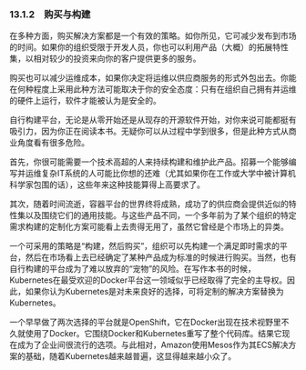 ### 13.1.2　购买与构建

在多种方面，购买解决方案都是一个有效的策略。如你所见，它可减少发布到市场的时间。如果你的组织受限于开发人员，你也可以利用产品（大概）的拓展特性集，以相对较少的投资来向你的客户提供更多的服务。

购买也可以减少运维成本，如果你决定将运维以供应商服务的形式外包出去。你能在何种程度上采用此种方法可能取决于你的安全态度：只有在组织自己拥有并运维的硬件上运行，软件才能被认为是安全的。

自行构建平台，无论是从零开始还是从现存的开源软件开始，对你来说可能都挺有吸引力，因为你正在阅读本书。无疑你可以从过程中学到很多，但是此种方式从商业角度看有很多危险。

首先，你很可能需要一个技术高超的人来持续构建和维护此产品。招募一个能够编写并运维复杂IT系统的人可能比你想的还难（尤其如果你在工作或大学中被计算机科学家包围的话），这些年来这种技能算得上高要求了。

其次，随着时间流逝，容器平台的世界终将成熟，成功了的供应商会提供近似的特性集以及围绕它们的通用技能。与这些产品不同，一个多年前为了某个组织的特定需求构建的定制化方案可能看上去贵得无用了，虽然它曾经是个市场上的异类。

一个可采用的策略是“构建，然后购买”，组织可以先构建一个满足即时需求的平台，然后在市场看上去已经确定了某种产品成为标准的时候进行购买。当然，也有自行构建的平台成为了难以放弃的“宠物”的风险。在写作本书的时候，Kubernetes在最受欢迎的Docker平台这一领域似乎已经取得了完全的主导权。因此，如果你认为Kubernetes是对未来良好的选择，可将定制的解决方案替换为Kubernetes。

一个早早做了两次选择的平台就是OpenShift，它在Docker出现在技术视野里不久就使用了Docker。它围绕Docker和Kubernetes重写了整个代码库。结果它现在成为了企业间很流行的选项。与此相对，Amazon使用Mesos作为其ECS解决方案的基础，随着Kubernetes越来越普遍，这显得越来越小众了。


